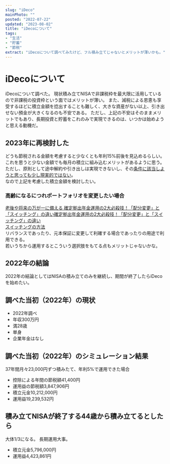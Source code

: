 ```yaml
---
slug: "iDeco"
mainPhoto: ""
posted: "2022-07-22"
updated: "2023-08-02"
title: "iDecoについて"
tags: 
- "生活"
- "貯蓄"
- "節税"
extract: "iDecoについて調べてみたけど、フル積み立てじゃないとメリットが薄いかも。"
---
```

# iDecoについて
iDecoについて調べた。
現状積み立てNISAで非課税枠を最大限に活用しているので非課税の投資枠という面ではメリットが薄い。
また、減税による恩恵も享受するほどに積立金額を捻出することも難しく、大きな資産がない以上、引き出せない預金が大きくなるのも不安である。
ただし、上記の不安はそのままメリットでもあり、長期投資と貯蓄をこれのみで実現できるのは、いつかは始めようと思える動機だ。

## 2023年に再検討した
どうも節税される金額を考慮すると少なくとも年利15%前後を見込めるらしい。  
これを思うと少ない金額でも毎月の積立に組み込むメリットがあるように思う。  
ただし、原則として途中解約や引き出しは実現できないし、その[条件に該当しようと思っても少し現実的ではない](https://toushin-plaza.jp/column/ideco-cancel/)。  
なので上記を考慮した積立金額を検討したい。

### 高齢になるにつれポートフォリオを変更したい場合
[老後や将来の万が一に備える 確定拠出年金運用の2大必殺技！「配分変更」と「スイッチング」の違い確定拠出年金運用の2大必殺技！「配分変更」と「スイッチング」の違い](https://www.resonabank.co.jp/nenkin/ideco/column/difference-change-switching.html)  
[スイッチングの方法](https://member.rakuten-sec.co.jp/ITS/qaM-401K000-06.html)  
リバランスであったり、元本保証に変更して利確する場合であったりの用途で利用できる。  
若いうちから運用するとこういう選択肢をもてる点もメリットじゃないかな。

## 2022年の結論
2022年の結論としてはNISAの積み立てのみを継続し、期間が終了したらiDecoを始めたい。
## 調べた当初（2022年）の現状
- 2022年調べ
- 年収300万円
- 満28歳
- 単身
- 企業年金はなし

## 調べた当初（2022年）のシミュレーション結果
37年間月々23,000円ずつ積みたて、年利5%で運用できた場合
- 控除による年間の節税額41,400円
- 運用益の節税額3,847,906円
- 積立元金10,212,000円
- 運用益19,239,532円

## 積み立てNISAが終了する44歳から積み立てるとしたら
大体1/3になる。
長期運用大事。
- 積立元金5,796,000円
- 運用益4,423,861円
